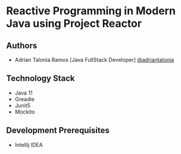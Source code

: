 # Reactive Programming in Modern Java using Project Reactor

## Authors

- Adrian Talonia Ramos [Java FullStack Developer] [@adriantalonia](https://github.com/adriantalonia)


## Technology Stack
- Java 11
- Greadle
- Junit5
- Mockito


## Development Prerequisites
- Intellij IDEA